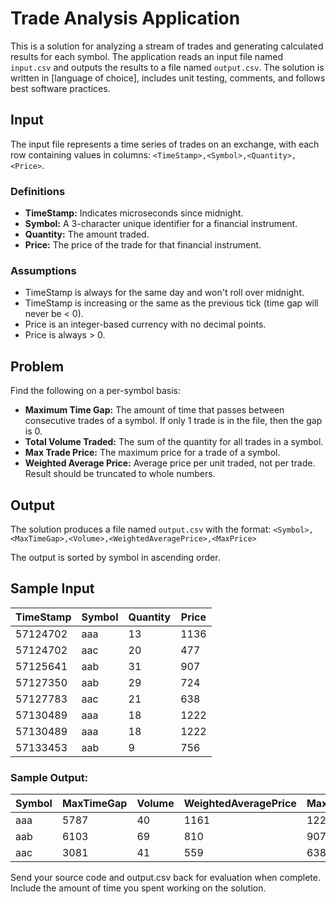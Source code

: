 # Trade Analysis Application

This is a solution for analyzing a stream of trades and generating calculated results for each symbol. The application reads an input file named `input.csv` and outputs the results to a file named `output.csv`. The solution is written in [language of choice], includes unit testing, comments, and follows best software practices.

## Input

The input file represents a time series of trades on an exchange, with each row containing values in columns: `<TimeStamp>,<Symbol>,<Quantity>,<Price>`.

### Definitions
- **TimeStamp:** Indicates microseconds since midnight.
- **Symbol:** A 3-character unique identifier for a financial instrument.
- **Quantity:** The amount traded.
- **Price:** The price of the trade for that financial instrument.

### Assumptions
- TimeStamp is always for the same day and won't roll over midnight.
- TimeStamp is increasing or the same as the previous tick (time gap will never be < 0).
- Price is an integer-based currency with no decimal points.
- Price is always > 0.

## Problem

Find the following on a per-symbol basis:
- **Maximum Time Gap:** The amount of time that passes between consecutive trades of a symbol. If only 1 trade is in the file, then the gap is 0.
- **Total Volume Traded:** The sum of the quantity for all trades in a symbol.
- **Max Trade Price:** The maximum price for a trade of a symbol.
- **Weighted Average Price:** Average price per unit traded, not per trade. Result should be truncated to whole numbers.

## Output

The solution produces a file named `output.csv` with the format:
`<Symbol>,<MaxTimeGap>,<Volume>,<WeightedAveragePrice>,<MaxPrice>`

The output is sorted by symbol in ascending order.

## Sample Input

| TimeStamp | Symbol | Quantity | Price |
|-----------|--------|----------|-------|
| 57124702  | aaa    | 13       | 1136  |
| 57124702  | aac    | 20       | 477   |
| 57125641  | aab    | 31       | 907   |
| 57127350  | aab    | 29       | 724   |
| 57127783  | aac    | 21       | 638   |
| 57130489  | aaa    | 18       | 1222  |
| 57130489  | aaa    | 18       | 1222  |
| 57133453  | aab    | 9        | 756   |

### Sample Output:

| Symbol | MaxTimeGap | Volume | WeightedAveragePrice | MaxPrice |
|--------|------------|--------|-----------------------|----------|
| aaa    | 5787       | 40     | 1161                  | 1222     |
| aab    | 6103       | 69     | 810                   | 907      |
| aac    | 3081       | 41     | 559                   | 638      |

Send your source code and output.csv back for evaluation when complete.
Include the amount of time you spent working on the solution.



